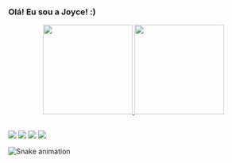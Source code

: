 ### Olá! Eu sou a Joyce! :) 

<div align="center">
  <a href="https://github.com/joylcrangel">
  <img height="180em" src="https://github-readme-stats.vercel.app/api?username=joylcrangel&show_icons=true&theme=radical&include_all_commits=true&count_private=true"/>
  <img height="180em" src="https://github-readme-stats.vercel.app/api/top-langs/?username=joylcrangel&layout=compact&langs_count=7&theme=radical"/>
    </div>

  ##
 
<div> 
  <a href="https://instagram.com/eujoycerangel" target="_blank"><img src="https://img.shields.io/badge/-Instagram-%23E4405F?style=for-the-badge&logo=instagram&logoColor=pink" target="_blank"></a>
 <a href="https://discord.gg/upwfRbmj" target="_blank"><img src="https://img.shields.io/badge/Discord-7289DA?style=for-the-badge&logo=discord&logoColor=white" target="_blank"></a> 
  <a href = "mailto:joycelcrangel@gmail.com"><img src="https://img.shields.io/badge/-Gmail-%23333?style=for-the-badge&logo=gmail&logoColor=red" target="_blank"></a>
  <a href="http://linkedin.com/in/joyce-rangel-codes" target="_blank"><img src="https://img.shields.io/badge/-LinkedIn-%230077B5?style=for-the-badge&logo=linkedin&logoColor=white" target="_blank"></a> 
 
  ![Snake animation](https://github.com/joylcrangel/joylcrangel/tree/main/.github/workflows)
 
</div>
